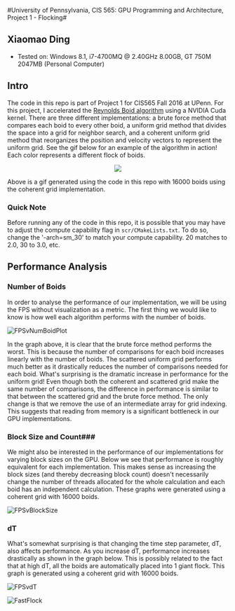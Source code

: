 #University of Pennsylvania, CIS 565: GPU Programming and Architecture, Project 1 - Flocking#

## Xiaomao Ding ##
* Tested on: Windows 8.1, i7-4700MQ @ 2.40GHz 8.00GB, GT 750M 2047MB (Personal Computer)

## Intro ##
The code in this repo is part of Project 1 for CIS565 Fall 2016 at UPenn. For this project, I accelerated the [Reynolds Boid algorithm](http://www.red3d.com/cwr/boids/) using a NVIDIA Cuda kernel. There are three different implementations: a brute force method that compares each boid to every other boid, a uniform grid method that divides the space into a grid for neighbor search, and a coherent uniform grid method that reorganizes the position and velocity vectors to represent the uniform grid. See the gif below for an example of the algorithm in action! Each color represents a different flock of boids. 

<div style="text-align:center"><img src ="https://github.com/xnieamo/Project1-CUDA-Flocking/blob/master/images/dt0.2_particles16000.gif" /></div>

Above is a gif generated using the code in this repo with 16000 boids using the coherent grid implementation.

### Quick Note ###
Before running any of the code in this repo, it is possible that you may have to adjust the compute capability flag in `scr/CMakeLists.txt`. To do so, change the '-arch=sm_30' to match your compute capability. 20 matches to 2.0, 30 to 3.0, etc.

## Performance Analysis ##

### Number of Boids ###
In order to analyse the performance of our implementation, we will be using the FPS without visualization as a metric. The first thing we would like to know is how well each algorithm performs with the number of boids.

![FPSvNumBoidPlot](https://github.com/xnieamo/Project1-CUDA-Flocking/blob/master/images/PerformanceVBoidNum.png)

In the graph above, it is clear that the brute force method performs the worst. This is because the number of comparisons for each boid increases linearly with the number of boids. The scattered uniform grid performs much better as it drastically reduces the number of comparisons needed for each boid. What's surprising is the dramatic increase in performance for the uniform grid! Even though both the coherent and scattered grid make the same number of comparisons, the difference in performance is similar to that between the scattered grid and the brute force method.  The only change is that we remove the use of an intermediate array for grid indexing. This suggests that reading from memory is a significant bottleneck in our GPU implementations.

### Block Size and Count###
We might also be interested in the performance of our implementations for varying block sizes on the GPU. Below we see that performance is roughly equivalent for each implementation. This makes sense as increasing the block sizes (and thereby decreasing block count) doesn't necessarily change the number of threads allocated for the whole calculation and each boid has an independent calculation. These graphs were generated using a coherent grid with 16000 boids.

![FPSvBlockSize](https://github.com/xnieamo/Project1-CUDA-Flocking/blob/master/images/PerformanceVBlockSize.png)

### dT ###
What's somewhat surprising is that changing the time step parameter, dT, also affects performance. As you increase dT, performance increases drastically as shown in the graph below. This is possibly related to the fact that at high dT, all the boids are automatically placed into 1 giant flock. This graph is generated using a coherent grid with 16000 boids.

![FPSvdT](https://github.com/xnieamo/Project1-CUDA-Flocking/blob/master/images/PerformanceVdt.png)

![FastFlock](https://github.com/xnieamo/Project1-CUDA-Flocking/blob/master/images/dt1.6_particles16000.gif)





